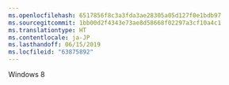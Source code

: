 ```yaml
---
ms.openlocfilehash: 6517856f8c3a3fda3ae28305a05d127f0e1bdb97
ms.sourcegitcommit: 1bb00d2f4343e73ae8d58668f02297a3cf10a4c1
ms.translationtype: HT
ms.contentlocale: ja-JP
ms.lasthandoff: 06/15/2019
ms.locfileid: "63875892"
---
```

Windows 8